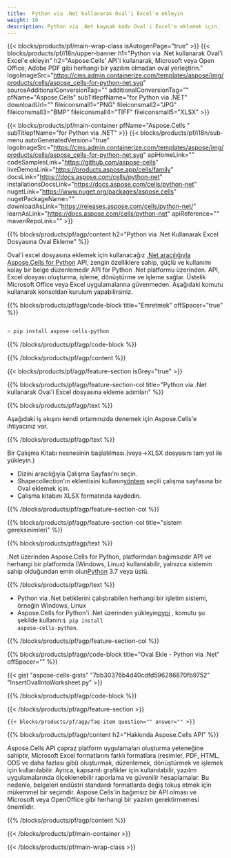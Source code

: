 ```yaml
---
title:  Python via .Net kullanarak Oval'i Excel'e ekleyin
weight: 10
description: Python via .Net kaynak kodu Oval'i Excel'e eklemek için.
---
```

{{< blocks/products/pf/main-wrap-class isAutogenPage="true" >}}
{{< blocks/products/pf/i18n/upper-banner h1="Python via .Net kullanarak Oval\'i Excel\'e ekleyin" h2="Aspose.Cells\' API\'i kullanarak, Microsoft veya Open Office, Adobe PDF gibi herhangi bir yazılım olmadan oval yerleştirin." logoImageSrc="https://cms.admin.containerize.com/templates/aspose/img/products/cells/aspose_cells-for-python-net.svg" sourceAdditionalConversionTag="" additionalConversionTag="" pfName="Aspose.Cells" subTitlepfName="for Python via .NET" downloadUrl="" fileiconsmall1="PNG" fileiconsmall2="JPG" fileiconsmall3="BMP" fileiconsmall4="TIFF" fileiconsmall5="XLSX" >}}

{{< blocks/products/pf/main-container pfName="Aspose.Cells " subTitlepfName="for Python via .NET" >}}
{{< blocks/products/pf/i18n/sub-menu autoGeneratedVersion="true" logoImageSrc="https://cms.admin.containerize.com/templates/aspose/img/products/cells/aspose_cells-for-python-net.svg" apiHomeLink="" codeSamplesLink="https://github.com/aspose-cells" liveDemosLink="https://products.aspose.app/cells/family" docsLink="https://docs.aspose.com/cells/python-net" installationsDocsLink="https://docs.aspose.com/cells/python-net" nugetLink="https://www.nuget.org/packages/aspose.cells" nugetPackageName="" downloadAsLink="https://releases.aspose.com/cells/python-net/" learnAsLink="https://docs.aspose.com/cells/python-net" apiReference="" mavenRepoLink="" >}}

{{% blocks/products/pf/agp/content h2="Python via .Net Kullanarak Excel Dosyasına Oval Ekleme" %}}

 Oval'i excel dosyasına eklemek için kullanacağız
 [.Net aracılığıyla Aspose.Cells for Python](https://pypi.org/project/aspose-cells-python/) 
API, zengin özelliklere sahip, güçlü ve kullanımı kolay bir belge düzenlemedir API for Python .Net platformu üzerinden. API, Excel dosyası oluşturma, işleme, dönüştürme ve işleme sağlar. Üstelik Microsoft Office veya Excel uygulamalarına güvenmeden. Aşağıdaki komutu kullanarak konsoldan kurulum yapabilirsiniz.

{{% blocks/products/pf/agp/code-block title="Emretmek" offSpacer="true" %}}

```cs

> pip install aspose-cells-python

```

{{% /blocks/products/pf/agp/code-block %}}

{{% /blocks/products/pf/agp/content %}}

{{< blocks/products/pf/agp/feature-section isGrey="true" >}}

{{% blocks/products/pf/agp/feature-section-col title="Python via .Net kullanarak Oval\'i Excel dosyasına ekleme adımları" %}}

{{% blocks/products/pf/agp/text %}}

Aşağıdaki iş akışını kendi ortamınızda denemek için Aspose.Cells'e ihtiyacınız var.

{{% /blocks/products/pf/agp/text %}}

Bir Çalışma Kitabı nesnesinin başlatılması.(veya->XLSX dosyasını tam yol ile yükleyin.)
+ Dizini aracılığıyla Çalışma Sayfası'nı seçin.
 + Shapecollection'ın eklentisini kullanın[yöntem](https://reference.aspose.com/cells/python-net/aspose.cells.drawing/shapecollection/add_oval/#int-int-int-int-int-int) seçili çalışma sayfasına bir Oval eklemek için.
+ Çalışma kitabını XLSX formatında kaydedin.

{{% /blocks/products/pf/agp/feature-section-col %}}

{{% blocks/products/pf/agp/feature-section-col title="sistem gereksinimleri" %}}

{{% blocks/products/pf/agp/text %}}

 .Net üzerinden Aspose.Cells for Python, platformdan bağımsızdır API ve herhangi bir platformda (Windows, Linux) kullanılabilir, yalnızca sistemin sahip olduğundan emin olun[Python](https://www.python.org/downloads/) 3.7 veya üstü.
 
{{% /blocks/products/pf/agp/text %}}

-  Python via .Net betiklerini çalıştırabilen herhangi bir işletim sistemi, örneğin Windows, Linux
-  Aspose.Cells for Python'i .Net üzerinden yükleyin<a href="https://pypi.org/project/aspose-cells-python/">pypi</a> , komutu şu şekilde kullanın:<code>$ pip install aspose-cells-python</code>.

{{% /blocks/products/pf/agp/feature-section-col %}}

{{% blocks/products/pf/agp/code-block title="Oval Ekle - Python via .Net" offSpacer="" %}}

{{< gist "aspose-cells-gists" "7bb30376b4d40cdfd596286870fb9752" "InsertOvalIntoWorksheet.py" >}}

{{% /blocks/products/pf/agp/code-block %}}

{{< /blocks/products/pf/agp/feature-section >}}

    {{< blocks/products/pf/agp/faq-item question="" answer="" >}}
 

<!-- aboutfile Starts -->

{{% blocks/products/pf/agp/content h2="Hakkında Aspose.Cells API" %}}

Aspose.Cells API çapraz platform uygulamaları oluşturma yeteneğine sahiptir, Microsoft Excel formatlarını farklı formatlara (resimler, PDF, HTML, ODS ve daha fazlası gibi) oluşturmak, düzenlemek, dönüştürmek ve işlemek için kullanılabilir. Ayrıca, kapsamlı grafikler için kullanılabilir, yazılım uygulamalarında ölçeklenebilir raporlama ve güvenilir hesaplamalar. Bu nedenle, belgeleri endüstri standardı formatlarda değiş tokuş etmek için mükemmel bir seçimdir. Aspose.Cells'in bağımsız bir API olması ve Microsoft veya OpenOffice gibi herhangi bir yazılım gerektirmemesi önemlidir.

{{% /blocks/products/pf/agp/content %}}



<!-- aboutfile Ends -->
<!--
{{< blocks/products/pf/agp/other-supported-section title="Other Supported Splitting Formats" subTitle="Using C#, One can also split large file into chunks of many other file formats including." >}}

{{< blocks/products/pf/agp/other-supported-section-item href="https://products.aspose.com/cells/net/splitter/ods/" name="ODS" description="OpenDocument Spreadsheet File" >}}
{{< blocks/products/pf/agp/other-supported-section-item href="https://products.aspose.com/cells/net/splitter/xls/" name="XLS" description="Excel Binary Format" >}}
{{< blocks/products/pf/agp/other-supported-section-item href="https://products.aspose.com/cells/net/splitter/xlsb/" name="XLSB" description="Binary Excel Workbook File" >}}
{{< blocks/products/pf/agp/other-supported-section-item href="https://products.aspose.com/cells/net/splitter/xlsm/" name="XLSM" description="Spreasheet File" >}}

{{< /blocks/products/pf/agp/other-supported-section >}}

-->

{{< /blocks/products/pf/main-container >}}
    
{{< /blocks/products/pf/main-wrap-class >}}
